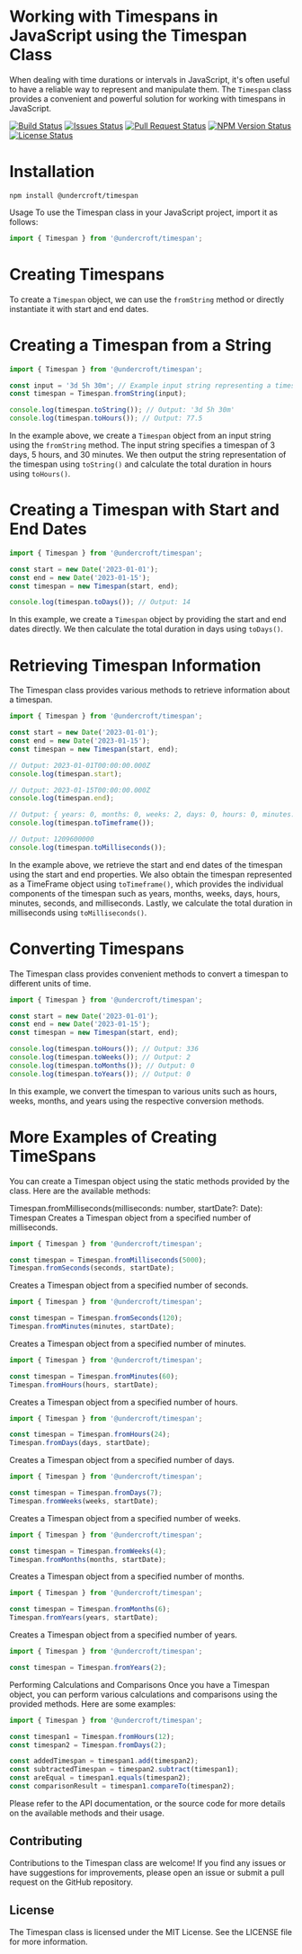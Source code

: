 # Working with Timespans in JavaScript using the Timespan Class

When dealing with time durations or intervals in JavaScript, it's often useful to have a reliable way to represent and manipulate them. The `Timespan` class provides a convenient and powerful solution for working with timespans in JavaScript.

[![Build Status](https://img.shields.io/github/actions/workflow/status/mikejg101/timespan/publish.yml)](https://img.shields.io/github/actions/workflow/status/mikejg101/timespan/publish.yml) [![Issues Status](https://img.shields.io/github/issues/mikejg101/timespan)](https://img.shields.io/github/issues/mikejg101/timespan) [![Pull Request Status](https://img.shields.io/github/issues-pr-raw/mikejg101/timespan)](https://img.shields.io/github/issues-pr-raw/mikejg101/timespan) [![NPM Version Status](https://img.shields.io/npm/v/@undercroft/timespan)](https://img.shields.io/npm/v/@undercroft/timespan) [![License Status](https://img.shields.io/github/license/mikejg101/timespan)](https://img.shields.io/github/license/mikejg101/timespan)  

# Installation

```shell
npm install @undercroft/timespan
```

Usage
To use the Timespan class in your JavaScript project, import it as follows:

```javascript
import { Timespan } from '@undercroft/timespan';
```

# Creating Timespans

To create a `Timespan` object, we can use the `fromString` method or directly instantiate it with start and end dates.

# Creating a Timespan from a String

```javascript
import { Timespan } from '@undercroft/timespan';

const input = '3d 5h 30m'; // Example input string representing a timespan
const timespan = Timespan.fromString(input);

console.log(timespan.toString()); // Output: '3d 5h 30m'
console.log(timespan.toHours()); // Output: 77.5
```

In the example above, we create a `Timespan` object from an input string using the `fromString` method. The input string specifies a timespan of 3 days, 5 hours, and 30 minutes. We then output the string representation of the timespan using `toString()` and calculate the total duration in hours using `toHours()`.

# Creating a Timespan with Start and End Dates

```javascript
import { Timespan } from '@undercroft/timespan';

const start = new Date('2023-01-01');
const end = new Date('2023-01-15');
const timespan = new Timespan(start, end);

console.log(timespan.toDays()); // Output: 14
```

In this example, we create a `Timespan` object by providing the start and end dates directly. We then calculate the total duration in days using `toDays()`.

# Retrieving Timespan Information

The Timespan class provides various methods to retrieve information about a timespan.

```js
import { Timespan } from '@undercroft/timespan';

const start = new Date('2023-01-01');
const end = new Date('2023-01-15');
const timespan = new Timespan(start, end);

// Output: 2023-01-01T00:00:00.000Z
console.log(timespan.start);

// Output: 2023-01-15T00:00:00.000Z
console.log(timespan.end);

// Output: { years: 0, months: 0, weeks: 2, days: 0, hours: 0, minutes: 0, seconds: 0, milliseconds: 0 }
console.log(timespan.toTimeframe());

// Output: 1209600000
console.log(timespan.toMilliseconds());
```

In the example above, we retrieve the start and end dates of the timespan using the start and end properties. We also obtain the timespan represented as a TimeFrame object using `toTimeframe()`, which provides the individual components of the timespan such as years, months, weeks, days, hours, minutes, seconds, and milliseconds. Lastly, we calculate the total duration in milliseconds using `toMilliseconds()`.

# Converting Timespans

The Timespan class provides convenient methods to convert a timespan to different units of time.

```js
import { Timespan } from '@undercroft/timespan';

const start = new Date('2023-01-01');
const end = new Date('2023-01-15');
const timespan = new Timespan(start, end);

console.log(timespan.toHours()); // Output: 336
console.log(timespan.toWeeks()); // Output: 2
console.log(timespan.toMonths()); // Output: 0
console.log(timespan.toYears()); // Output: 0
```

In this example, we convert the timespan to various units such as hours, weeks, months, and years using the respective conversion methods.

# More Examples of Creating TimeSpans

You can create a Timespan object using the static methods provided by the class. Here are the available methods:

Timespan.fromMilliseconds(milliseconds: number, startDate?: Date): Timespan
Creates a Timespan object from a specified number of milliseconds.

```js
import { Timespan } from '@undercroft/timespan';

const timespan = Timespan.fromMilliseconds(5000);
Timespan.fromSeconds(seconds, startDate);
```
Creates a Timespan object from a specified number of seconds.

```js
import { Timespan } from '@undercroft/timespan';

const timespan = Timespan.fromSeconds(120);
Timespan.fromMinutes(minutes, startDate);
```
Creates a Timespan object from a specified number of minutes.

```js
import { Timespan } from '@undercroft/timespan';

const timespan = Timespan.fromMinutes(60);
Timespan.fromHours(hours, startDate);
```
Creates a Timespan object from a specified number of hours.

```js
import { Timespan } from '@undercroft/timespan';

const timespan = Timespan.fromHours(24);
Timespan.fromDays(days, startDate);
```
Creates a Timespan object from a specified number of days.

```js
import { Timespan } from '@undercroft/timespan';

const timespan = Timespan.fromDays(7);
Timespan.fromWeeks(weeks, startDate);
```
Creates a Timespan object from a specified number of weeks.

```js
import { Timespan } from '@undercroft/timespan';

const timespan = Timespan.fromWeeks(4);
Timespan.fromMonths(months, startDate);
```
Creates a Timespan object from a specified number of months.

```js
import { Timespan } from '@undercroft/timespan';

const timespan = Timespan.fromMonths(6);
Timespan.fromYears(years, startDate);
```
Creates a Timespan object from a specified number of years.

```js
import { Timespan } from '@undercroft/timespan';

const timespan = Timespan.fromYears(2);
```
Performing Calculations and Comparisons
Once you have a Timespan object, you can perform various calculations and comparisons using the provided methods. Here are some examples:

```js
import { Timespan } from '@undercroft/timespan';

const timespan1 = Timespan.fromHours(12);
const timespan2 = Timespan.fromDays(2);

const addedTimespan = timespan1.add(timespan2);
const subtractedTimespan = timespan2.subtract(timespan1);
const areEqual = timespan1.equals(timespan2);
const comparisonResult = timespan1.compareTo(timespan2);
```
Please refer to the API documentation, or the source code for more details on the available methods and their usage.

## Contributing
Contributions to the Timespan class are welcome! If you find any issues or have suggestions for improvements, please open an issue or submit a pull request on the GitHub repository.

## License
The Timespan class is licensed under the MIT License. See the LICENSE file for more information.
